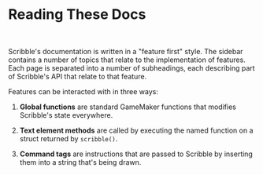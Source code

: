 # Reading These Docs

&nbsp;

Scribble's documentation is written in a "feature first" style. The sidebar contains a number of topics that relate to the implementation of features. Each page is separated into a number of subheadings, each describing part of Scribble's API that relate to that feature.

Features can be interacted with in three ways:

1. **Global functions** are standard GameMaker functions that modifies Scribble's state everywhere.

2. **Text element methods** are called by executing the named function on a struct returned by `scribble()`.

3. **Command tags** are instructions that are passed to Scribble by inserting them into a string that's being drawn.